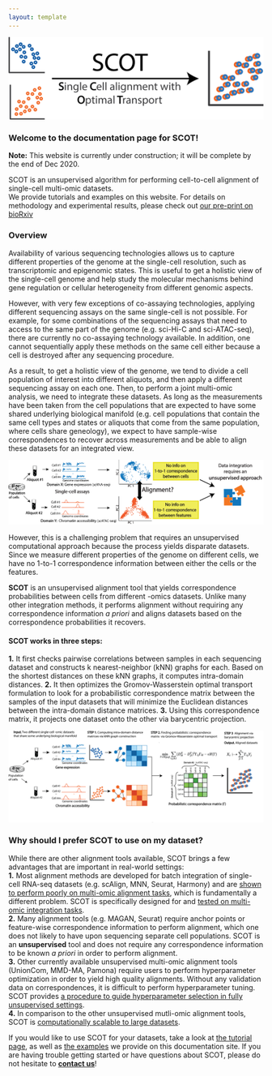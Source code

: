 ```yaml
---
layout: template
---
```


![](assets/SCOT_logo.png)

### Welcome to the documentation page for SCOT!
**Note:** This website is currently under construction; it will be complete by the end of Dec 2020.<br>

SCOT is an unsupervised algorithm for performing cell-to-cell alignment of single-cell multi-omic datasets. <br>
We provide tutorials and examples on this website. For details on methodology and experimental results, please check out [our pre-print on bioRxiv](https://www.biorxiv.org/content/10.1101/2020.04.28.066787v2.full)

### Overview
Availability of various sequencing technologies allows us to capture different properties of the genome at the single-cell resolution, such as transcriptomic and  epigenomic states. This is useful to get a holistic view of the single-cell genome and help study the molecular mechanisms behind gene regulation or cellular heterogeneity from different genomic aspects. <br>

However, with very few exceptions of co-assaying technologies, applying different sequencing assays on the same single-cell is not possible. For example, for some combinations of the sequencing assays that need to access to the same part of the genome (e.g. sci-Hi-C and sci-ATAC-seq), there are currently no co-assaying technology available. In addition, one cannot sequentially apply these methods on the same cell either because a cell is destroyed after any sequencing procedure.<br>

As a result, to get a holistic view of the genome, we tend to divide a cell population of interest into different aliquots, and then apply a different sequencing assay on each one. Then, to perform a joint multi-omic analysis, we need to integrate these datasets. As long as the measurements have been taken from the cell populations that are expected to have some shared underlying biological manifold (e.g. cell populations that contain the same cell types and states or aliquots that come from the same population, where cells share geneology), we expect to have sample-wise correspondences to recover across measurements and be able to align these datasets for an integrated view.<br>

![](assets/problem.png)

However, this is a challenging problem that requires an unsupervised computational approach because the process yields disparate datasets. Since we measure different properties of the genome on different cells, we have no 1-to-1 correspondence information between either the cells or the features. <br>

**SCOT** is an unsupervised alignment tool that yields correspondence probabilities between cells from different -omics datasets. Unlike many other integration methods, it performs alignment without requiring any correspondence information *a priori* and aligns datasets based on the correspondence probabilities it recovers.

#### SCOT works in three steps:  
**1.** It first checks pairwise correlations between samples in each sequencing dataset and constructs k nearest-neighbor (kNN) graphs for each. Based on the shortest distances on these kNN graphs, it computes intra-domain distances.
**2.** It then optimizes the Gromov-Wasserstein optimal transport formulation to look for a probabilistic correspondence matrix between the samples of the input datasets that will minimize the Euclidean distances between the intra-domain distance matrices. 
**3.** Using this correspondence matrix, it projects one dataset onto the other via barycentric projection.  

![](assets/method_overview.png)

### Why should I prefer SCOT to use on my dataset?
While there are other alignment tools available, SCOT brings a few advantages that are important in real-world settings:<br>
**1.** Most alignment methods are developed for batch integration of single-cell RNA-seq datasets (e.g. scAlign, MNN, Seurat, Harmony) and are [shown to perform poorly on multi-omic alignment tasks](https://academic.oup.com/bioinformatics/article/36/Supplement_1/i48/5870490#206061395), which is fundamentally a different problem. SCOT is specifically designed for and [tested on multi-omic integration tasks](https://www.biorxiv.org/content/10.1101/2020.04.28.066787v2).<br>
**2.** Many alignment tools (e.g. MAGAN, Seurat) require anchor points or feature-wise correspondence information to perform alignment, which one does not likely to have upon sequencing separate cell populations. SCOT is an **unsupervised** tool and does not require any correspondence information to be known *a priori* in order to perform alignment.<br>
**3.** Other currently available unsupervised multi-omic alignment tools (UnionCom, MMD-MA, Pamona) require users to perform hyperparameter optimization in order to yield high quality alignments. Without any validation data on correspondences, it is difficult to perform hyperparameter tuning. SCOT provides [a procedure to guide hyperparameter selection in fully unsupervised settings](https://rsinghlab.github.io/SCOT/unsupervised/). <br>
**4.** In comparison to the other unsupervised mutli-omic alignment tools, SCOT is [computationally scalable to large datasets](https://www.biorxiv.org/content/10.1101/2020.04.28.066787v2.full.pdf).<br>


If you would like to use SCOT for your datasets, take a look at [the tutorial page](rsinghlab.github.io/SCOT/tutorial), as well as [the examples]() we provide on this documentation site. If you are having trouble getting started or have questions about SCOT, please do not hesitate to [**contact us**](rsinghlab.github.io/SCOT/contact)!





